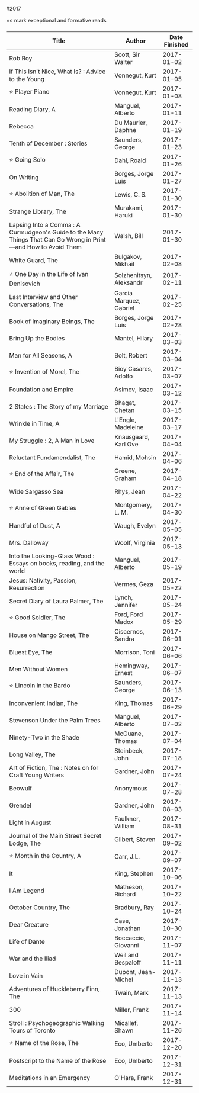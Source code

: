 #2017

⭐️s mark exceptional and formative reads

| Title | Author | Date Finished |
| --- | --- | --- |
| Rob Roy | Scott, Sir Walter | 2017-01-02 |
| If This Isn't Nice, What Is? : Advice to the Young | Vonnegut, Kurt | 2017-01-05 |
| ⭐️ Player Piano  | Vonnegut, Kurt | 2017-01-08 |
| Reading Diary, A | Manguel, Alberto | 2017-01-11 |
| Rebecca | Du Maurier, Daphne | 2017-01-19 |
| Tenth of December : Stories | Saunders, George | 2017-01-23 |
| ⭐️ Going Solo | Dahl, Roald | 2017-01-26 |
| On Writing | Borges, Jorge Luis | 2017-01-27 |
| ⭐️ Abolition of Man, The | Lewis, C. S. | 2017-01-30 |
| Strange Library, The | Murakami, Haruki | 2017-01-30 |
| Lapsing Into a Comma : A Curmudgeon's Guide to the Many Things That Can Go Wrong in Print—and How to Avoid Them | Walsh, Bill | 2017-01-30 |
| White Guard, The | Bulgakov, Mikhail | 2017-02-08 |
| ⭐️ One Day in the Life of Ivan Denisovich | Solzhenitsyn, Aleksandr | 2017-02-11 |
| Last Interview and Other Conversations, The | Garcia Marquez, Gabriel | 2017-02-25 |
| Book of Imaginary Beings, The | Borges, Jorge Luis | 2017-02-28 |
| Bring Up the Bodies | Mantel, Hilary | 2017-03-03 |
| Man for All Seasons, A | Bolt, Robert | 2017-03-04 |
| ⭐️ Invention of Morel, The | Bioy Casares, Adolfo | 2017-03-07 |
| Foundation and Empire | Asimov, Isaac | 2017-03-12 |
| 2 States : The Story of my Marriage | Bhagat, Chetan | 2017-03-15 |
| Wrinkle in Time, A | L'Engle, Madeleine | 2017-03-17 |
| My Struggle : 2, A Man in Love | Knausgaard, Karl Ove | 2017-04-04 |
| Reluctant Fundamendalist, The | Hamid, Mohsin | 2017-04-06 |
| ⭐️ End of the Affair, The | Greene, Graham | 2017-04-18 |
| Wide Sargasso Sea | Rhys, Jean | 2017-04-22 |
| ⭐️ Anne of Green Gables | Montgomery, L. M. | 2017-04-30 |
| Handful of Dust, A | Waugh, Evelyn | 2017-05-05 |
| Mrs. Dalloway | Woolf, Virginia | 2017-05-13 |
| Into the Looking-Glass Wood : Essays on books, reading, and the world | Manguel, Alberto | 2017-05-19 |
| Jesus: Nativity, Passion, Resurrection | Vermes, Geza | 2017-05-22 |
| Secret Diary of Laura Palmer, The | Lynch, Jennifer | 2017-05-24 |
| ⭐️ Good Soldier, The | Ford, Ford Madox | 2017-05-29 |
| House on Mango Street, The | Ciscernos, Sandra | 2017-06-01 |
| Bluest Eye, The | Morrison, Toni | 2017-06-06 |
| Men Without Women | Hemingway, Ernest | 2017-06-07 |
| ⭐️ Lincoln in the Bardo | Saunders, George | 2017-06-13 |
| Inconvenient Indian, The | King, Thomas | 2017-06-29 |
| Stevenson Under the Palm Trees | Manguel, Alberto | 2017-07-02 |
| Ninety-Two in the Shade | McGuane, Thomas | 2017-07-04 |
| Long Valley, The | Steinbeck, John | 2017-07-18 |
| Art of Fiction, The : Notes on for Craft Young Writers | Gardner, John | 2017-07-24 |
| Beowulf | Anonymous | 2017-07-28 |
| Grendel | Gardner, John | 2017-08-03 |
| Light in August | Faulkner, William | 2017-08-31 |
| Journal of the Main Street Secret Lodge, The | Gilbert, Steven | 2017-09-02 |
| ⭐️ Month in the Country, A | Carr, J.L. | 2017-09-07 |
| It | King, Stephen | 2017-10-06 |
| I Am Legend | Matheson, Richard | 2017-10-22 |
| October Country, The | Bradbury, Ray | 2017-10-24 |
| Dear Creature | Case, Jonathan | 2017-10-30 |
| Life of Dante | Boccaccio, Giovanni | 2017-11-07 |
| War and the Iliad | Weil and Bespaloff | 2017-11-11 |
| Love in Vain | Dupont, Jean-Michel | 2017-11-13 |
| Adventures of Huckleberry Finn, The | Twain, Mark | 2017-11-13 |
| 300 | Miller, Frank | 2017-11-14 |
| Stroll : Psychogeographic Walking Tours of Toronto | Micallef, Shawn | 2017-11-26 |
| ⭐️ Name of the Rose, The | Eco, Umberto | 2017-12-20 |
| Postscript to the Name of the Rose | Eco, Umberto | 2017-12-31 |
| Meditations in an Emergency | O'Hara, Frank | 2017-12-31 |
